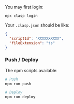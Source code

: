 You may first login:

```sh
npx clasp login
```

Your `.clasp.json` should be like:

```json
{
  "scriptId": "XXXXXXXXXX",
  "fileExtension": "ts"
}
```

### Push / Deploy

The npm scripts available:

```sh
# Push
npm run push

# Deploy
npm run deploy
```
